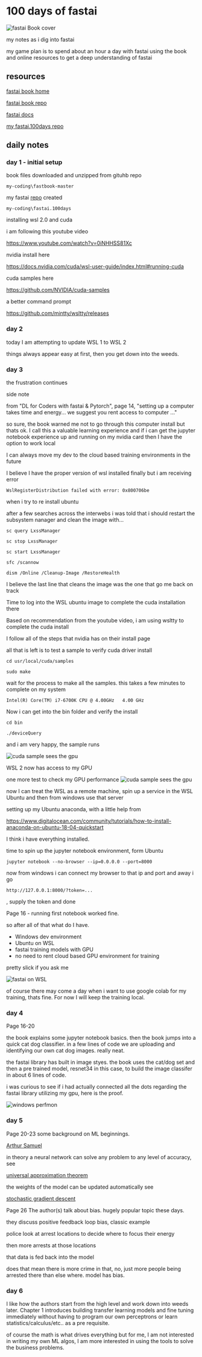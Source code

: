 
# 100 days of fastai
![fastai Book cover](images/fastai-book-cover.jpg "Deep Learning for Coders with fastai & PyTorch, AI Applications without a PhD, Book Cover")

my notes as i dig into fastai

my game plan is to spend about an hour a day with fastai using the book and online resources to get a deep understanding of fastai

## resources
[fastai book home](https://book.fast.ai "fastai book home")

[fastai book repo](https://github.com/fastai/fastbook "fastai book repo")

[fastai docs](https://docs.fast.ai/ "fastai docs")

[my fastai.100days repo](https://github.com/philipwalsh/fastai.100days "my fastai.100days repo")

## daily notes
### day 1 - initial setup

book files downloaded and unzipped from gituhb repo

`my-coding\fastbook-master`

my fastai [repo](https://github.com/philipwalsh/fastai.100days "my fastai.100days repo") created

`my-coding\fastai.100days`


installing wsl 2.0 and cuda

i am following this youtube video

https://www.youtube.com/watch?v=0iNHHSS81Xc

nvidia install here

https://docs.nvidia.com/cuda/wsl-user-guide/index.html#running-cuda


cuda samples here

https://github.com/NVIDIA/cuda-samples

a better command prompt

https://github.com/mintty/wsltty/releases



### day 2

today I am attempting to update WSL 1 to WSL 2

things always appear easy at first, then you get down into the weeds.


### day 3
the frustration continues




side note

from "DL for Coders with fastai & Pytorch", page 14, "setting up a computer takes time and energy... we suggest you rent access to computer ..."

so sure, the book warned me not to go through this computer install but thats ok.  I call this a valuable learning experience and if i can get the jupyter notebook experience up and running on my nvidia card then I have the option to work local

I can always move my dev to the cloud based training environments in the future


I believe I have the proper version of wsl installed finally but i am receiving error

`WslRegisterDistribution failed with error: 0x800706be`

when i try to re install ubuntu

after a few searches across the interwebs i was told that i should restart the subsystem nanager and clean the image with...

`sc query LxssManager`

`sc stop LxssManager`

`sc start LxssManager`

`sfc /scannow`

`dism /Online /Cleanup-Image /RestoreHealth`

I believe the last line that cleans the image was the one that go me back on track

Time to log into the WSL ubuntu image to complete the cuda installation there

Based on recommendation from the youtube video, i am using wsltty to complete the cuda install

I follow all of the steps that nvidia has on their install page

all that is left is to test a sample to verify cuda driver install

`cd usr/local/cuda/samples`

`sudo make`

wait for the process to make all the samples.  this takes a few minutes to complete on my system

`Intel(R) Core(TM) i7-6700K CPU @ 4.00GHz   4.00 GHz`


Now i can get into the bin folder and verify the install


`cd bin`

`./deviceQuery`


and i am very happy, the sample runs

![cuda sample sees the gpu](images/cuda-sample-deviceQuery.JPG "cuda sample sees the gpu")


WSL 2 now has access to my GPU

one more test to check my GPU performance
![cuda sample sees the gpu](images/cuda-sample-matrixMul.JPG "cuda sample sees the gpu")



now I can treat the WSL as a remote machine, spin up a service in the WSL Ubuntu and then from windows use that server


setting up my Ubuntu anaconda, with a little help from 

https://www.digitalocean.com/community/tutorials/how-to-install-anaconda-on-ubuntu-18-04-quickstart



I think i have everything installed.

time to spin up the jupyter notebook environment, form Ubuntu

`jupyter notebook --no-browser --ip=0.0.0.0 --port=8000`

now from windows i can connect my browser to that ip and port and away i go

`http://127.0.0.1:8000/?token=...`

, supply the token and done


Page 16 - running first notebook worked fine.  


so after all of that what do I have.

- Windows dev environment
- Ubuntu on WSL
- fastai training models with GPU
- no need to rent cloud based GPU environment for training

pretty slick if you ask me

![fastai on WSL](images/fastai-on-wsl.JPG "Window Performance Monito showing GPU utilization whil running fastai on Windows Linux Subsystem")

of course there may come a day when i want to use google colab for my training, thats fine.  For now I will keep the training local.




### day 4

Page 16-20

the book explains some jupyter notebook basics.  then the book jumps into a quick cat dog classifier.  in a few lines of code we are uploading and identifying our own cat dog images.  really neat.

the fastai library has built in image styes.  the book uses the cat/dog set and then a pre trained model, resnet34 in this case, to build the image classifer in about 6 lines of code.

i was curious to see if i had actually connected all the dots regarding the fastai library utilizing my gpu, here is the proof.

![windows perfmon](images/gpu-perf-mon.JPG "Window Performance Monito showing GPU utilization whil running fastai on Windows Linux Subsystem")

### day 5

Page 20-23
some background on ML beginnings.  


[Arthur Samuel](https://en.wikipedia.org/wiki/Arthur_Samuel "Arthur Samuel")


in theory a neural network can solve any problem to any level of accuracy, see

[universal approximation theorem](https://en.wikipedia.org/wiki/Universal_approximation_theorem "universal approximation theorem")

the weights of the model can be updated automatically see

[stochastic gradient descent](https://en.wikipedia.org/wiki/Stochastic_gradient_descent "stochastic gradient descent")

Page 26
The author(s) talk about bias.  hugely popular topic these days.

they discuss positive feedback loop bias, classic example

police look at arrest locations to decide where to focus their energy

then more arrests at those locations

that data is fed back into the model

does that mean there is more crime in that, no, just more people being arrested there than else where.  model has bias.


### day 6

I like how the authors start from the high level and work down into weeds later.  Chapter 1 introduces building transfer learning models and fine tuning immediately without having to program our own perceptrons or learn statistics/calculus/etc.. as a pre requisite.

of course the math is what drives everything but for me, I am not interested in writing my own ML algos, I am more interested in using the tools to solve the business problems.

